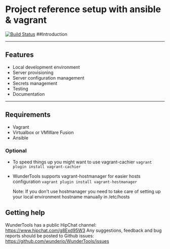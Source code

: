 # Project reference setup with ansible & vagrant

[![Build Status](https://travis-ci.org/wunderio/WunderTools.svg?branch=master)](https://travis-ci.org/wunderio/WunderTools)
##Introduction


-------------------------------------------------------------------------------

## Features
- Local development environment
- Server provisioning
- Server configuration management
- Secrets management
- Testing
- Documentation

-------------------------------------------------------------------------------


## Requirements
- Vagrant
- Virtualbox or VMWare Fusion
- Ansible

### Optional
- To speed things up you might want to use vagrant-cachier
```vagrant plugin install vagrant-cachier```

- WunderTools supports vagrant-hostmanager for easier hosts configuration
```vagrant plugin install vagrant-hostmanager```

  Note: If you don't use hostmanager you need to take care of setting up your local environment hostname manually in /etc/hosts

## Getting help
WunderTools has a public HipChat channel: https://www.hipchat.com/g8Exd95W3
Any suggestions, feedback and bug reports should be posted to Github issues: https://github.com/wunderio/WunderTools/issues

